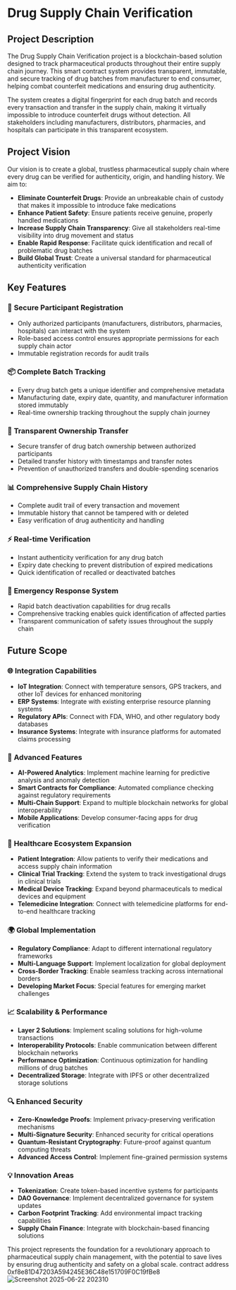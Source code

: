 # Drug Supply Chain Verification

## Project Description

The Drug Supply Chain Verification project is a blockchain-based solution designed to track pharmaceutical products throughout their entire supply chain journey. This smart contract system provides transparent, immutable, and secure tracking of drug batches from manufacturer to end consumer, helping combat counterfeit medications and ensuring drug authenticity.

The system creates a digital fingerprint for each drug batch and records every transaction and transfer in the supply chain, making it virtually impossible to introduce counterfeit drugs without detection. All stakeholders including manufacturers, distributors, pharmacies, and hospitals can participate in this transparent ecosystem.

## Project Vision

Our vision is to create a global, trustless pharmaceutical supply chain where every drug can be verified for authenticity, origin, and handling history. We aim to:

- **Eliminate Counterfeit Drugs**: Provide an unbreakable chain of custody that makes it impossible to introduce fake medications
- **Enhance Patient Safety**: Ensure patients receive genuine, properly handled medications
- **Increase Supply Chain Transparency**: Give all stakeholders real-time visibility into drug movement and status
- **Enable Rapid Response**: Facilitate quick identification and recall of problematic drug batches
- **Build Global Trust**: Create a universal standard for pharmaceutical authenticity verification

## Key Features

### 🔐 **Secure Participant Registration**
- Only authorized participants (manufacturers, distributors, pharmacies, hospitals) can interact with the system
- Role-based access control ensures appropriate permissions for each supply chain actor
- Immutable registration records for audit trails

### 📦 **Complete Batch Tracking**
- Every drug batch gets a unique identifier and comprehensive metadata
- Manufacturing date, expiry date, quantity, and manufacturer information stored immutably
- Real-time ownership tracking throughout the supply chain journey

### 🔄 **Transparent Ownership Transfer**
- Secure transfer of drug batch ownership between authorized participants
- Detailed transfer history with timestamps and transfer notes
- Prevention of unauthorized transfers and double-spending scenarios

### 📊 **Comprehensive Supply Chain History**
- Complete audit trail of every transaction and movement
- Immutable history that cannot be tampered with or deleted
- Easy verification of drug authenticity and handling

### ⚡ **Real-time Verification**
- Instant authenticity verification for any drug batch
- Expiry date checking to prevent distribution of expired medications
- Quick identification of recalled or deactivated batches

### 🚨 **Emergency Response System**
- Rapid batch deactivation capabilities for drug recalls
- Comprehensive tracking enables quick identification of affected parties
- Transparent communication of safety issues throughout the supply chain

## Future Scope

### 🌐 **Integration Capabilities**
- **IoT Integration**: Connect with temperature sensors, GPS trackers, and other IoT devices for enhanced monitoring
- **ERP Systems**: Integrate with existing enterprise resource planning systems
- **Regulatory APIs**: Connect with FDA, WHO, and other regulatory body databases
- **Insurance Systems**: Integrate with insurance platforms for automated claims processing

### 🔬 **Advanced Features**
- **AI-Powered Analytics**: Implement machine learning for predictive analysis and anomaly detection
- **Smart Contracts for Compliance**: Automated compliance checking against regulatory requirements
- **Multi-Chain Support**: Expand to multiple blockchain networks for global interoperability
- **Mobile Applications**: Develop consumer-facing apps for drug verification

### 🏥 **Healthcare Ecosystem Expansion**
- **Patient Integration**: Allow patients to verify their medications and access supply chain information
- **Clinical Trial Tracking**: Extend the system to track investigational drugs in clinical trials
- **Medical Device Tracking**: Expand beyond pharmaceuticals to medical devices and equipment
- **Telemedicine Integration**: Connect with telemedicine platforms for end-to-end healthcare tracking

### 🌍 **Global Implementation**
- **Regulatory Compliance**: Adapt to different international regulatory frameworks
- **Multi-Language Support**: Implement localization for global deployment
- **Cross-Border Tracking**: Enable seamless tracking across international borders
- **Developing Market Focus**: Special features for emerging market challenges

### 📈 **Scalability & Performance**
- **Layer 2 Solutions**: Implement scaling solutions for high-volume transactions
- **Interoperability Protocols**: Enable communication between different blockchain networks
- **Performance Optimization**: Continuous optimization for handling millions of drug batches
- **Decentralized Storage**: Integrate with IPFS or other decentralized storage solutions

### 🔍 **Enhanced Security**
- **Zero-Knowledge Proofs**: Implement privacy-preserving verification mechanisms
- **Multi-Signature Security**: Enhanced security for critical operations
- **Quantum-Resistant Cryptography**: Future-proof against quantum computing threats
- **Advanced Access Control**: Implement fine-grained permission systems

### 💡 **Innovation Areas**
- **Tokenization**: Create token-based incentive systems for participants
- **DAO Governance**: Implement decentralized governance for system updates
- **Carbon Footprint Tracking**: Add environmental impact tracking capabilities
- **Supply Chain Finance**: Integrate with blockchain-based financing solutions

This project represents the foundation for a revolutionary approach to pharmaceutical supply chain management, with the potential to save lives by ensuring drug authenticity and safety on a global scale.
contract address	0xf8e81D47203A594245E36C48e151709F0C19fBe8
![Screenshot 2025-06-22 202310](https://github.com/user-attachments/assets/1e75b90b-ec91-43ba-a57f-dfcc9d84d1b5)
